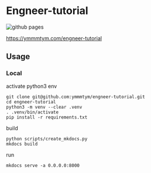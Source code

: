 # Engneer-tutorial
![github pages](https://github.com/ymmmtym/engneer-tutorial/workflows/github%20pages/badge.svg?branch=master)

<https://ymmmtym.com/engneer-tutorial>

## Usage

### Local

activate python3 env

```bash=
git clone git@github.com:ymmmtym/engneer-tutorial.git
cd engneer-tutorial
python3 -m venv --clear .venv
. .venv/bin/activate
pip install -r requirements.txt
```

build

```bash=
python scripts/create_mkdocs.py
mkdocs build
```

run

```bash=
mkdocs serve -a 0.0.0.0:8000
```
